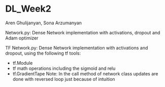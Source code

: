 # DL_Week2
Aren Ghulijanyan, Sona Arzumanyan

Network.py:
Dense Network implementation with activations, dropout and Adam optimizer

TF Network.py:
Dense Network implementation with activations and dropout, using the following tf tools:
- tf.Module
- tf math operations including the sigmoid and relu
- tf.GradientTape
Note: In the call method of network class updates are done with reversed loop just because of intuition

